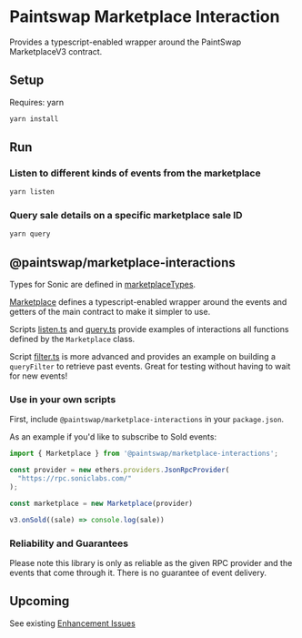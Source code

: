 # Paintswap Marketplace Interaction

Provides a typescript-enabled wrapper around the PaintSwap MarketplaceV3 contract.

## Setup

Requires: yarn

```bash
yarn install
```

## Run

### Listen to different kinds of events from the marketplace

```bash
yarn listen
```

### Query sale details on a specific marketplace sale ID

```bash
yarn query
```

## @paintswap/marketplace-interactions

Types for Sonic are defined in [marketplaceTypes](./src/lib/marketplaceTypes.ts).

[Marketplace](./src/lib/marketplace.ts) defines a typescript-enabled wrapper around the events and getters of the main contract to make it simpler to use.

Scripts [listen.ts](./src/listen.ts) and [query.ts](./src/query.ts) provide examples of interactions all functions defined by the `Marketplace` class.

Script [filter.ts](./src/filter.ts) is more advanced and provides an example on building a `queryFilter` to retrieve past events. Great for testing without having to wait for new events!

### Use in your own scripts

First, include `@paintswap/marketplace-interactions` in your `package.json`.

As an example if you'd like to subscribe to Sold events:

```ts
import { Marketplace } from '@paintswap/marketplace-interactions';

const provider = new ethers.providers.JsonRpcProvider(
  "https://rpc.soniclabs.com/"
);

const marketplace = new Marketplace(provider)

v3.onSold((sale) => console.log(sale))
```

### Reliability and Guarantees

Please note this library is only as reliable as the given RPC provider and the events that come through it. There is no guarantee of event delivery.

## Upcoming

See existing [Enhancement Issues](https://github.com/PaintSwap/paintswap-marketplace-interaction/labels/enhancement)